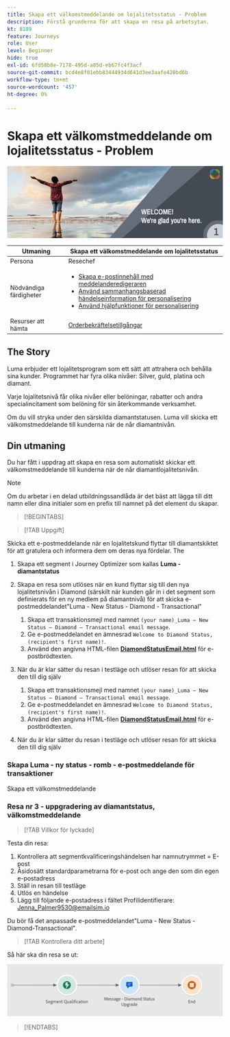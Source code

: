```yaml
---
title: Skapa ett välkomstmeddelande om lojalitetsstatus - Problem
description: Förstå grunderna för att skapa en resa på arbetsytan.
kt: 8109
feature: Journeys
role: User
level: Beginner
hide: true
exl-id: 6fd58b8e-7178-495d-a85d-eb67fc4f3acf
source-git-commit: bcd4e8f01ebb83444934d641d3ee3aafe420bd6b
workflow-type: tm+mt
source-wordcount: '457'
ht-degree: 0%

---
```


# Skapa ett välkomstmeddelande om lojalitetsstatus - Problem

![AJO Loyalty status welcome email - Challenge Banner](/help/challenges/assets/email-assets/luma-transactional-onboarding-1.png)

| Utmaning | Skapa ett välkomstmeddelande om lojalitetsstatus |
|---|---|
| Persona | Resechef |
| Nödvändiga färdigheter | <ul><li>[Skapa e-postinnehåll med meddelanderedigeraren](https://experienceleague.adobe.com/docs/journey-optimizer-learn/tutorials/create-messages/create-email-content-with-the-message-editor.html?lang=en)</li> <li>[Använd sammanhangsbaserad händelseinformation för personalisering](https://experienceleague.adobe.com/docs/journey-optimizer-learn/tutorials/personalize-content/use-contextual-event-information-for-personalization.html?lang=en)</li><li>[Använd hjälpfunktioner för personalisering](https://experienceleague.adobe.com/docs/journey-optimizer-learn/tutorials/personalize-content/use-helper-functions-for-personalization.html?lang=en)</li></ul> |
| Resurser att hämta | [Orderbekräftelsetillgångar](/help/challenges/assets/email-assets/order-confirmation-assets.zip) |

## The Story

Luma erbjuder ett lojalitetsprogram som ett sätt att attrahera och behålla sina kunder. Programmet har fyra olika nivåer: Silver, guld, platina och diamant.

Varje lojalitetsnivå får olika nivåer eller belöningar, rabatter och andra specialincitament som belöning för sin återkommande verksamhet.

Om du vill stryka under den särskilda diamantstatusen. Luma vill skicka ett välkomstmeddelande till kunderna när de når diamantnivån.

## Din utmaning

Du har fått i uppdrag att skapa en resa som automatiskt skickar ett välkomstmeddelande till kunderna när de når diamantlojalitetsnivån.

>[!NOTE]
> Om du arbetar i en delad utbildningssandlåda är det bäst att lägga till ditt namn eller dina initialer som en prefix till namnet på det element du skapar.

>[!BEGINTABS]

>[!TAB Uppgift]

Skicka ett e-postmeddelande när en lojalitetskund flyttar till diamantskiktet för att gratulera och informera dem om deras nya fördelar. The

1. Skapa ett segment i Journey Optimizer som kallas **Luma - diamantstatus**
2. Skapa en resa som utlöses när en kund flyttar sig till den nya lojalitetsnivån i Diamond (särskilt när kunden går in i det segment som definierats för en ny medlem på diamantnivå) för att skicka e-postmeddelandet&quot;Luma - New Status - Diamond - Transactional&quot;
   1. Skapa ett transaktionsmejl med namnet `(your name)_Luma – New Status – Diamond – Transactional email message`.
   2. Ge e-postmeddelandet en ämnesrad `Welcome to Diamond Status, (recipient's first name)!`.
   3. Använd den angivna HTML-filen **[DiamondStatusEmail.html](/help/challenges/assets/email-assets/DiamondStatusEmail.html)** för e-postbrödtexten.
3. När du är klar sätter du resan i testläge och utlöser resan för att skicka den till dig själv  

   1. Skapa ett transaktionsmejl med namnet `(your name)_Luma – New Status – Diamond – Transactional email message`.
   1. Ge e-postmeddelandet en ämnesrad `Welcome to Diamond Status, (recipient's first name)!`.
   1. Använd den angivna HTML-filen **[DiamondStatusEmail.html](/help/challenges/assets/email-assets/DiamondStatusEmail.html)** för e-postbrödtexten.
4. När du är klar sätter du resan i testläge och utlöser resan för att skicka den till dig själv  

### Skapa Luma - ny status - romb - e-postmeddelande för transaktioner

Skapa ett välkomstmeddelande

### **Resa nr 3 - uppgradering av diamantstatus, välkomstmeddelande**


>[!TAB Villkor för lyckade]

Testa din resa:

1. Kontrollera att segmentkvalificeringshändelsen har namnutrymmet = E-post
1. Åsidosätt standardparametrarna för e-post och ange den som din egen e-postadress
1. Ställ in resan till testläge
1. Utlös en händelse
1. Lägg till följande e-postadress i fältet Profilidentifierare: Jenna_Palmer9530@emailsim.io

Du bör få det anpassade e-postmeddelandet&quot;Luma - New Status - Diamond-Transactional&quot;.

>[!TAB Kontrollera ditt arbete]

Så här ska din resa se ut:

![Diamond-status-upgrade-travel](/help/challenges/assets/journey-luma-diamond-status-upgrade.png)

>[!ENDTABS]
